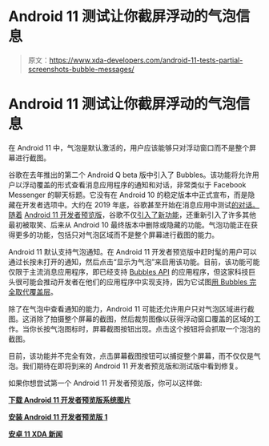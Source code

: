 # Android 11 测试让你截屏浮动的气泡信息

> 原文：<https://www.xda-developers.com/android-11-tests-partial-screenshots-bubble-messages/>

# Android 11 测试让你截屏浮动的气泡信息

在 Android 11 中，气泡是默认激活的，用户应该能够只对浮动窗口而不是整个屏幕进行截图。

谷歌在去年推出的第二个 Android Q beta 版中引入了 Bubbles。该功能将允许用户以浮动覆盖的形式查看消息应用程序的通知和对话，非常类似于 Facebook Messenger 的聊天标题。它没有在 Android 10 的稳定版本中正式宣布，而是隐藏在开发者选项中。大约在 2019 年底，谷歌甚至开始在消息应用中测试[的对话。随着](https://www.xda-developers.com/googles-messages-tests-floating-conversation-bubbles-android-10/) [Android 11 开发者预览版](https://www.xda-developers.com/android-11-developer-preview-1-google-pixel/)，谷歌不仅[引入了新功能](https://www.xda-developers.com/android-11-developer-preview-changes/)，还重新引入了许多其他最初被取笑、后来从 Android 10 最终版本中删除或隐藏的功能。气泡功能正在获得更多的功能，包括只对气泡区域而不是整个屏幕进行截图的能力。

Android 11 默认支持气泡通知。在 Android 11 开发者预览版中赶时髦的用户可以通过长按未打开的通知，然后点击“显示为气泡”来启用该功能。目前，该功能可能仅限于主流消息应用程序，即已经支持 [Bubbles API](https://developer.android.com/guide/topics/ui/bubbles) 的应用程序，但这家科技巨头很可能会推动开发者在他们的应用程序中实现支持，因为它试图[用 Bubbles 完全取代覆盖层](https://www.xda-developers.com/android-q-system-alert-window-deprecate-bubbles/)。

除了在气泡中查看通知的能力，Android 11 可能还允许用户只对气泡区域进行截图。这消除了拍摄整个屏幕的截图，然后裁剪图像以获得浮动窗口覆盖的区域的工作。当你长按气泡图标时，屏幕截图按钮出现。点击这个按钮将会抓取一个泡泡的截图。

目前，该功能并不完全有效，点击屏幕截图按钮可以捕捉整个屏幕，而不仅仅是气泡。我们期待在即将到来的 Android 11 开发者预览版和测试版中看到修复。

如果你想尝试第一个 Android 11 开发者预览版，你可以这样做:

**[下载 Android 11 开发者预览版系统图片](https://www.xda-developers.com/how-to-download-android-11-developer-preview-for-google-pixel-and-other-android-devices/)**

**[安装 Android 11 开发者预览版 1](https://www.xda-developers.com/how-to-install-android-11-r-developer-preview-beta-1-google-pixel-2-3-4-3a-xl/)**

**[安卓 11 XDA 新闻](https://www.xda-developers.com/tag/android-11/)**